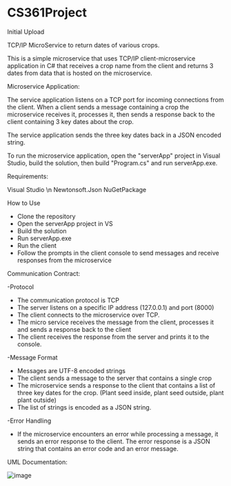 # CS361Project
Initial Upload

TCP/IP MicroService to return dates of various crops.

This is a simple microservice that uses TCP/IP client-microservice application in C# that receives a crop name from the client and returns 3 dates from data that 
is hosted on the microservice. 

Microservice Application:

The service application listens on a TCP port for incoming connections from the client. When a client sends a message containing a crop the microservice receives it, processes it, then sends a response back to the client containing 3 key dates about the crop. 

The service application sends the three key dates back in a JSON encoded string. 

To run the microservice application, open the "serverApp" project in Visual Studio, build the solution, then build "Program.cs" and run serverApp.exe. 

Requirements:

Visual Studio \n
Newtonsoft.Json NuGetPackage

How to Use
* Clone the repository
* Open the serverApp project in VS
* Build the solution
* Run serverApp.exe
* Run the client
* Follow the prompts in the client console to send messages and receive responses from the microservice

Communication Contract:

-Protocol
  * The communication protocol is TCP
  * The server listens on a specific IP address (127.0.0.1) and port (8000) 
  * The client connects to the microservice over TCP.
  * The micro service receives the message from the client, processes it and sends a response back to the client
  * The client receives the response from the server and prints it to the console. 
  
-Message Format
  * Messages are UTF-8 encoded strings
  * The client sends a message to the server that contains a single crop
  * The microservice sends a response to the client that contains a list of three key dates for the crop. (Plant seed inside, plant seed outside, plant plant outside)
  * The list of strings is encoded as a JSON string. 
  
-Error Handling
  * If the microservice encounters an error while processing a message, it sends an error response to the client. The error response is a JSON string that contains an     error code and an error message. 
  
  

UML Documentation:

![image](https://user-images.githubusercontent.com/105454086/218640051-6de7a149-39f0-4a4d-b977-f45cb7ce3cc9.png)
